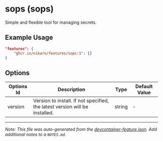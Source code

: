 
# sops (sops)

Simple and flexible tool for managing secrets.

## Example Usage

```json
"features": {
    "ghcr.io/nikaro/features/sops:1": {}
}
```

## Options

| Options Id | Description | Type | Default Value |
|-----|-----|-----|-----|
| version | Version to install. If not specified, the latest version will be installed. | string | - |



---

_Note: This file was auto-generated from the [devcontainer-feature.json](https://github.com/nikaro/features/blob/main/src/sops/devcontainer-feature.json).  Add additional notes to a `NOTES.md`._
